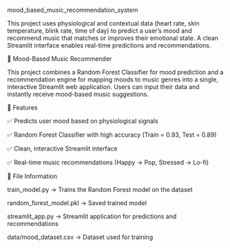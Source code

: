 mood_based_music_recommendation_system

This project uses physiological and contextual data (heart rate, skin temperature, blink rate, time of day) to predict a user’s mood and recommend music that matches or improves their emotional state. A clean Streamlit interface enables real-time predictions and recommendations.

🎵 Mood-Based Music Recommender

This project combines a Random Forest Classifier for mood prediction and a recommendation engine for mapping moods to music genres into a single, interactive Streamlit web application. Users can input their data and instantly receive mood-based music suggestions.

🚀 Features

✅ Predicts user mood based on physiological signals

✅ Random Forest Classifier with high accuracy (Train = 0.93, Test = 0.89)

✅ Clean, interactive Streamlit interface

✅ Real-time music recommendations (Happy → Pop, Stressed → Lo-fi)

📂 File Information

train_model.py → Trains the Random Forest model on the dataset

random_forest_model.pkl → Saved trained model

streamlit_app.py → Streamlit application for predictions and recommendations

data/mood_dataset.csv → Dataset used for training
